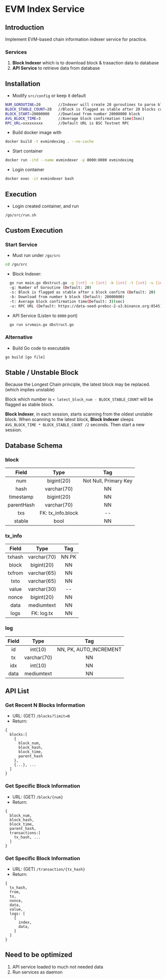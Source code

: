 # EVM Index Service

## Introduction
Implement EVM-based chain information indexer service for practice.

### Services
1. **Block Indexer** which is to download block & trasaction data to database
1. **API Service** to retrieve data from database

## Installation
* Modify `src/config` or keep it default
```bash
NUM_GOROUTINE=20        //Indexer will create 20 goroutines to parse blocks
BLOCK_STABLE_COUNT=20   //Block is flagged as stable after 20 blocks confirm
BLOCK_START=20000000    //Download from number 20000000 block
AVG_BLOCK_TIME=3        //Average block confirmation time(3sec)
RPC_URL=xxxxxxxxx       //Default URL is BSC Testnet RPC
```
* Build docker image with
```bash
docker build -t evmindeximg . --no-cache
```

* Start container
```bash
docker run -itd --name evmindexer -p 8000:8000 evmindeximg
```

* Login container
```bash
docker exec -it evmindexer bash
```

## Execution
* Login created container, and run
```bash
/go/src/run.sh
```

## Custom Execution
### Start Service
  * Must run under `/go/src`
  ```bash
  cd /go/src
  ```
  * Block Indexer:
  ```bash
    go run main.go dbstruct.go -g [int] -s [int] -b [int] -t [int] -u [int]
    -g: Number of Goroutine (Default: 20)
    -s: Block is flagged as stable after s block confirm (Default: 20)
    -b: Download from number b block (Default: 20000000)
    -t: Average block confirmation time(Default: 3)(sec)
    -u: RPC URL (Default: https://data-seed-prebsc-2-s3.binance.org:8545)
  ```
  * API Service (Listen to `8000` port)
  ```bash
    go run srvmain.go dbstruct.go
  ```

### Alternative
  * Build Go code to executable
  ```bash
  go build [go file]
  ```

## Stable / Unstable Block
  Because the Longest Chain principle, the latest block may be replaced. (which implies unstable)

  Block which number is `< latest_block_num - BLOCK_STABLE_COUNT` will be flagged as stable block.

  **Block Indexer**, in each session, starts scanning from the oldest unstable block. When scanning to the latest block, **Block Indexer** sleeps `AVG_BLOCK_TIME * BLOCK_STABLE_COUNT /2` seconds.
  Then start a new session.

## Database Schema
### block

| Field | Type | Tag |
| :----: | :----: | :----: |
| num | bigint(20) | Not Null, Primary Key |
| hash | varchar(70) | NN |
| timestamp | bigint(20) | NN |
| parentHash | varchar(70) | NN |
| txs | FK: tx_info.block | -- |
| stable | bool | NN |

### tx_info

| Field | Type | Tag |
| :----: | :----: | :----: |
| txhash | varchar(70) | NN PK |
| block | bigint(20) | NN |
| txfrom | varchar(65) | NN |
| txto | varchar(65) | NN |
| value | varchar(30) | -- |
| nonce | bigint(20) | NN |
| data | mediumtext | NN |
| logs | FK: log.tx | NN |

### log

| Field | Type | Tag |
| :----: | :----: | :----: |
| id | int(10) | NN, PK, AUTO_INCREMENT |
| tx | varchar(70) | NN |
| idx | int(10) | NN |
| data | mediumtext | NN |

## API List

### Get Recent N Blocks Information
  * URL: (GET) `/blocks?limit=N`
  * Return:
```
{
  blocks:[
    {
      block_num,
      block_hash,
      block_time,
      parent_hash
    },
    {...}, ... 
  ]
}
```
### Get Specific Block Information
  * URL: (GET) `/block/{num}`
  * Return:
```
{
  block_num,
  block_hash,
  block_time,
  parent_hash,
  transactions:[
    tx_hash, ...
  ]
}
```
### Get Specific Block Information
  * URL: (GET) `/transaction/{tx_hash}`
  * Return:
```
{
  tx_hash,
  from,
  to,
  nonce,
  data,
  value,
  logs: [
    {
      index,
      data,
    }
  ]
}
```

## Need to be optimized
1. API service loaded to much not needed data
1. Run services as daemon
